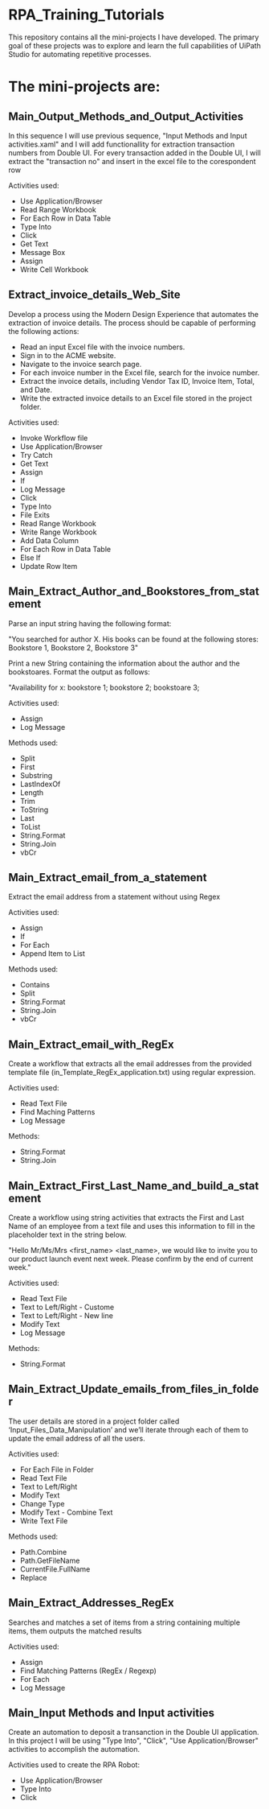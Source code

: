 # RPA_Training_Tutorials
This repository contains all the mini-projects I have developed. The primary goal of these projects was to explore and learn the full capabilities of UiPath Studio for automating repetitive processes.

# The mini-projects are:

## Main_Output_Methods_and_Output_Activities
In this sequence I will use previous sequence, "Input Methods and Input activities.xaml" and I will add functionallity for extraction transaction numbers from Double UI. For every transaction added in the Double UI, I will extract the "transaction no" and insert in the excel file to the corespondent row

Activities used:
* Use Application/Browser
* Read Range Workbook
* For Each Row in Data Table
* Type Into
* Click
* Get Text
* Message Box
* Assign
* Write Cell Workbook

## Extract_invoice_details_Web_Site
Develop a process using the Modern Design Experience that automates the extraction of invoice details. The process should be capable of performing the following actions: 

* Read an input Excel file with the invoice numbers. 
* Sign in to the ACME website. 
* Navigate to the invoice search page. 
* For each invoice number in the Excel file, search for the invoice number. 
* Extract the invoice details, including Vendor Tax ID, Invoice Item, Total, and Date. 
* Write the extracted invoice details to an Excel file stored in the project folder. 

Activities used:
* Invoke Workflow file
* Use Application/Browser
* Try Catch
* Get Text
* Assign
* If
* Log Message
* Click
* Type Into
* File Exits
* Read Range Workbook
* Write Range Workbook
* Add Data Column
* For Each Row in Data Table
* Else If
* Update Row Item

## Main_Extract_Author_and_Bookstores_from_statement
Parse an input string having the following format:

"You searched for author X. His books can be found at the following stores: Bookstore 1, Bookstore 2, Bookstore 3"

Print a new String containing the information about the author and the bookstoares. Format the output as follows:

"Availability for x: bookstore 1; <new line> bookstore 2; <new line> bookstoare 3;

Activities used:
* Assign
* Log Message

Methods used:
* Split
* First
* Substring
* LastIndexOf
* Length
* Trim
* ToString
* Last
* ToList
* String.Format
* String.Join
* vbCr

## Main_Extract_email_from_a_statement
Extract the email address from a statement without using Regex

Activities used:
* Assign
* If
* For Each
* Append Item to List

Methods used:
* Contains
* Split
* String.Format
* String.Join
* vbCr

## Main_Extract_email_with_RegEx
Create a workflow that extracts all the email addresses from the provided template file (in_Template_RegEx_application.txt) using regular expression.

Activities used:
* Read Text File
* Find Maching Patterns
* Log Message

Methods:
* String.Format
* String.Join

## Main_Extract_First_Last_Name_and_build_a_statement
Create a workflow using string activities that extracts the First and Last Name of an employee from a text file and uses this information to fill in the placeholder text in the string below.

"Hello Mr/Ms/Mrs <first_name> <last_name>, we would like to invite you to our product launch event next week. Please confirm by the end of current week."

Activities used:
* Read Text File
* Text to Left/Right - Custome
* Text to Left/Right - New line
* Modify Text
* Log Message

Methods:
* String.Format

## Main_Extract_Update_emails_from_files_in_folder
The user details are stored in a project folder called ‘Input_Files_Data_Manipulation’ and we’ll iterate through each of them to update the email address of all the users. 

Activities used:
* For Each File in Folder
* Read Text File
* Text to Left/Right
* Modify Text
* Change Type
* Modify Text - Combine Text
* Write Text File

Methods used:
* Path.Combine
* Path.GetFileName
* CurrentFile.FullName
* Replace

## Main_Extract_Addresses_RegEx
Searches and matches a set of items from a string containing multiple items, them outputs the matched results

Activities used:
* Assign
* Find Matching Patterns (RegEx / Regexp)
* For Each
* Log Message

## Main_Input Methods and Input activities
Create an automation to deposit a transanction in the Double UI application. In this project I will be using "Type Into", "Click", "Use Application/Browser" activities to accomplish the automation.

Activities used to create the RPA Robot:
* Use Application/Browser
* Type Into
* Click
